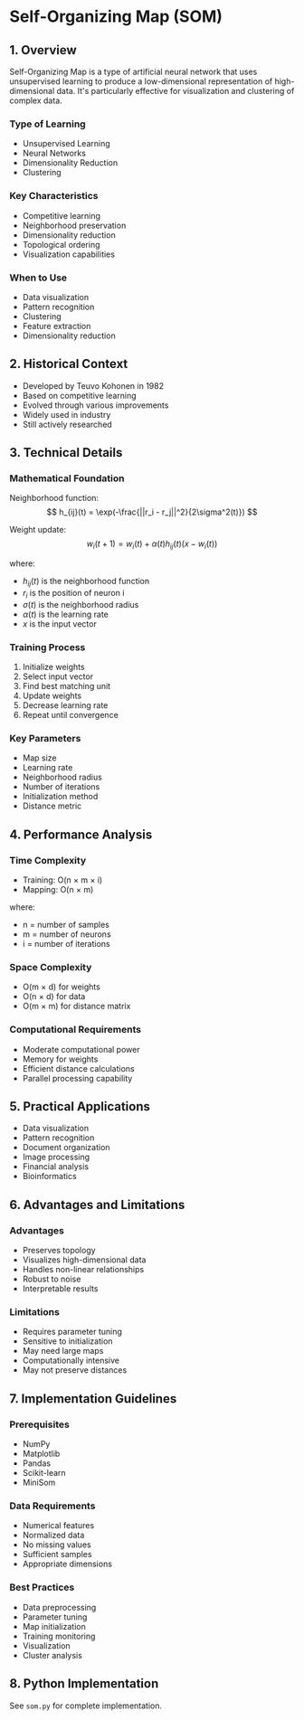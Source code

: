 # Self-Organizing Map (SOM)

## 1. Overview
Self-Organizing Map is a type of artificial neural network that uses unsupervised learning to produce a low-dimensional representation of high-dimensional data. It's particularly effective for visualization and clustering of complex data.

### Type of Learning
- Unsupervised Learning
- Neural Networks
- Dimensionality Reduction
- Clustering

### Key Characteristics
- Competitive learning
- Neighborhood preservation
- Dimensionality reduction
- Topological ordering
- Visualization capabilities

### When to Use
- Data visualization
- Pattern recognition
- Clustering
- Feature extraction
- Dimensionality reduction

## 2. Historical Context
- Developed by Teuvo Kohonen in 1982
- Based on competitive learning
- Evolved through various improvements
- Widely used in industry
- Still actively researched

## 3. Technical Details

### Mathematical Foundation

Neighborhood function:
$$
h_{ij}(t) = \exp(-\frac{||r_i - r_j||^2}{2\sigma^2(t)})
$$

Weight update:
$$
w_i(t+1) = w_i(t) + \alpha(t)h_{ij}(t)(x - w_i(t))
$$

where:
- $h_{ij}(t)$ is the neighborhood function
- $r_i$ is the position of neuron i
- $\sigma(t)$ is the neighborhood radius
- $\alpha(t)$ is the learning rate
- $x$ is the input vector

### Training Process
1. Initialize weights
2. Select input vector
3. Find best matching unit
4. Update weights
5. Decrease learning rate
6. Repeat until convergence

### Key Parameters
- Map size
- Learning rate
- Neighborhood radius
- Number of iterations
- Initialization method
- Distance metric

## 4. Performance Analysis

### Time Complexity
- Training: O(n × m × i)
- Mapping: O(n × m)

where:
- n = number of samples
- m = number of neurons
- i = number of iterations

### Space Complexity
- O(m × d) for weights
- O(n × d) for data
- O(m × m) for distance matrix

### Computational Requirements
- Moderate computational power
- Memory for weights
- Efficient distance calculations
- Parallel processing capability

## 5. Practical Applications
- Data visualization
- Pattern recognition
- Document organization
- Image processing
- Financial analysis
- Bioinformatics

## 6. Advantages and Limitations

### Advantages
- Preserves topology
- Visualizes high-dimensional data
- Handles non-linear relationships
- Robust to noise
- Interpretable results

### Limitations
- Requires parameter tuning
- Sensitive to initialization
- May need large maps
- Computationally intensive
- May not preserve distances

## 7. Implementation Guidelines

### Prerequisites
- NumPy
- Matplotlib
- Pandas
- Scikit-learn
- MiniSom

### Data Requirements
- Numerical features
- Normalized data
- No missing values
- Sufficient samples
- Appropriate dimensions

### Best Practices
- Data preprocessing
- Parameter tuning
- Map initialization
- Training monitoring
- Visualization
- Cluster analysis

## 8. Python Implementation
See `som.py` for complete implementation. 